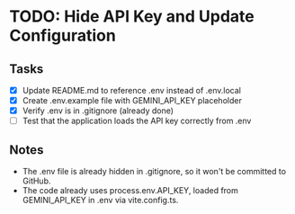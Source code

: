 # TODO: Hide API Key and Update Configuration

## Tasks
- [x] Update README.md to reference .env instead of .env.local
- [x] Create .env.example file with GEMINI_API_KEY placeholder
- [x] Verify .env is in .gitignore (already done)
- [ ] Test that the application loads the API key correctly from .env

## Notes
- The .env file is already hidden in .gitignore, so it won't be committed to GitHub.
- The code already uses process.env.API_KEY, loaded from GEMINI_API_KEY in .env via vite.config.ts.
